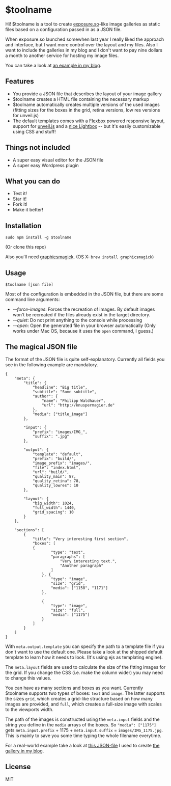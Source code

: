 # $toolname

Hi! $toolname is a tool to create [exposure.so](http://exposure.so)-like image galleries as static files based on a configuration passed in as a JSON file.

When exposure.so launched somewhen last year I really liked the approach and interface, but I want more control over the layout and my files. Also I want to include the galleries in my blog and I don't want to pay nine dollars a month to another service for hosting my image files.

You can take a look at [an example in my blog](http://knuspermagier.de/galerie/helgoland).

## Features

- You provide a JSON file that describes the layout of your image gallery
- $toolname creates a HTML file containing the necessary markup
- $toolname automatically creates multiple versions of the used images (fitting sizes for the boxes in the grid, retina versions, low res versions for unveil.js)
- The default templates comes with a [Flexbox](http://caniuse.com/#feat=flexbox) powered responsive layout, support for [unveil.js](https://github.com/luis-almeida/unveil) and a [nice Lightbox](http://dimsemenov.com/plugins/magnific-popup/) -- but it's easily customizable using CSS and stuff!

## Things not included

- A super easy visual editor for the JSON file
- A super easy Wordpress plugin

## What you can do

- Test it!
- Star it!
- Fork it!
- Make it better!

## Installation

`sudo npm install -g $toolname`

(Or clone this repo)

Also you'll need [graphicsmagick](http://www.graphicsmagick.org/). (OS X: `brew install graphicsmagick`)

## Usage

`$toolname [json file]`

Most of the configuration is embedded in the JSON file, but there are some command line arguments:

- *--force-images*: Forces the recreation of images. By default images won't be recreated if the files already exist in the target directory.
- *--quiet*: Do not print anything to the console while processing
- *--open*: Open the generated file in your browser automatically (Only works under Mac OS, because it uses the `open` command, I guess.)

## The magical JSON file

The format of the JSON file is quite self-explanatory. Currently all fields you see in the following example are mandatory.

````
{
    "meta": {
        "title": {
            "headline": "Big title",
            "subtitle": "Some subtitle",
            "author": {
                "name": "Philipp Waldhauer",
                "url": "http://knuspermagier.de"
            },
            "media": ["title_image"]
        },

        "input": {
            "prefix": "images/IMG_",
            "suffix": ".jpg"
        },

        "output": {
            "template": "default",
            "prefix": "build/",
            "image_prefix": "images/",
            "file": "index.html",
            "url": "build/",
            "quality_main": 87,
            "quality_retina": 78,
            "quality_lowres": 10
        },

        "layout": {
            "big_width": 1024,
            "full_width": 1440,
            "grid_spacing": 10
        }
    },

    "sections": [
        {
            "title": "Very interesting first section",
            "boxes": [
            {
                    "type": "text",
                    "paragraphs": [
                        "Very interesting text.",
                        "Another paragraph"
                    ]
                }, {
                    "type": "image",
                    "size": "grid",
                    "media": ["1158", "1171"]
                },

                {
                    "type": "image",
                    "size": "full",
                    "media": ["1175"]
                }
            ]
        }
    ]
}

````

With `meta.output.template` you can specify the path to a template file if you don't want to use the default one. Please take a look at the shipped default template to learn how it needs to look. (It's using ejs as templating engine).

The `meta.layout` fields are used to calculate the size of the fitting images for the grid. If you change the CSS (i.e. make the column wider) you may need to change this values.

You can have as many sections and boxes as you want. Currently $toolname supports two types of boxes: `text` and `image`. The latter supports the sizes `grid`, which creates a grid-like structure based on how many images are provided, and `full`, which creates a full-size image with scales to the viewports width.

The path of the images is constructed using the `meta.input` fields and the string you define in the `media` arrays of the boxes. So `"media": ["1175"]` gets `meta.input.prefix` + 1175 + `meta.input.suffix` = `images/IMG_1175.jpg`. This is mainly to save you some time typing the whole filename everytime.

For a real-world example take a look at [this JSON-file](http://knuspermagier.de/galerie/helgoland) I used to create [the gallery in my blog](http://knuspermagier.de/galerie/helgoland).

## License

MIT
